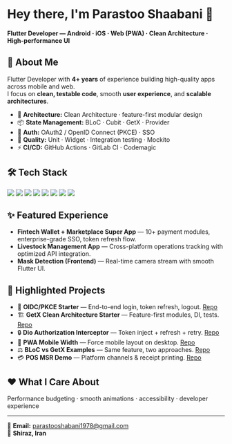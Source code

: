 # Hey there, I'm Parastoo Shaabani 👋  
**Flutter Developer — Android · iOS · Web (PWA) · Clean Architecture · High-performance UI**

## 🚀 About Me
Flutter Developer with **4+ years** of experience building high-quality apps across mobile and web.  
I focus on **clean, testable code**, smooth **user experience**, and **scalable architectures**.

- 🧩 **Architecture:** Clean Architecture · feature-first modular design  
- 📦 **State Management:** BLoC · Cubit · GetX · Provider  
- 🔐 **Auth:** OAuth2 / OpenID Connect (PKCE) · SSO  
- 🧪 **Quality:** Unit · Widget · Integration testing · Mockito  
- ⚡ **CI/CD:** GitHub Actions · GitLab CI · Codemagic  

## 🛠️ Tech Stack
<p>
  <img src="https://img.shields.io/badge/Dart-0175C2?logo=dart&logoColor=white" />
  <img src="https://img.shields.io/badge/Flutter-02569B?logo=flutter&logoColor=white" />
  <img src="https://img.shields.io/badge/SQLite-07405E?logo=sqlite&logoColor=white" />
  <img src="https://img.shields.io/badge/Hive-F7A41D?logo=flutter&logoColor=white" />
  <img src="https://img.shields.io/badge/REST-FF6F00?logo=swagger&logoColor=white" />
  <img src="https://img.shields.io/badge/GetX-3DDC84?logo=flutter&logoColor=white" />
  <img src="https://img.shields.io/badge/BLoC-5C2D91?logo=flutter&logoColor=white" />
  <img src="https://img.shields.io/badge/GitHub%20Actions-2088FF?logo=github-actions&logoColor=white" />
</p>

## ✨ Featured Experience
- **Fintech Wallet + Marketplace Super App** — 10+ payment modules, enterprise-grade SSO, token refresh flow.  
- **Livestock Management App** — Cross-platform operations tracking with optimized API integration.  
- **Mask Detection (Frontend)** — Real-time camera stream with smooth Flutter UI.

## 📌 Highlighted Projects
- 🔑 **OIDC/PKCE Starter** — End-to-end login, token refresh, logout. [Repo](#)  
- 🏗️ **GetX Clean Architecture Starter** — Feature-first modules, DI, tests. [Repo](#)  
- 🔒 **Dio Authorization Interceptor** — Token inject + refresh + retry. [Repo](#)  
- 📱 **PWA Mobile Width** — Force mobile layout on desktop. [Repo](#)  
- ⚖️ **BLoC vs GetX Examples** — Same feature, two approaches. [Repo](#)  
- 💳 **POS MSR Demo** — Platform channels & receipt printing. [Repo](#)  

## ❤️ What I Care About
Performance budgeting · smooth animations · accessibility · developer experience

---

📧 **Email:** parastooshabani1978@gmail.com  
📍 **Shiraz, Iran**
